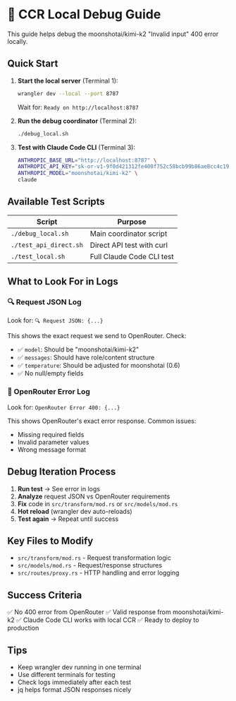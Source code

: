 # 🔬 CCR Local Debug Guide

This guide helps debug the moonshotai/kimi-k2 "Invalid input" 400 error locally.

## Quick Start

1. **Start the local server** (Terminal 1):
   ```bash
   wrangler dev --local --port 8787
   ```
   Wait for: `Ready on http://localhost:8787`

2. **Run the debug coordinator** (Terminal 2):
   ```bash
   ./debug_local.sh
   ```

3. **Test with Claude Code CLI** (Terminal 3):
   ```bash
   ANTHROPIC_BASE_URL="http://localhost:8787" \
   ANTHROPIC_API_KEY="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" \
   ANTHROPIC_MODEL="moonshotai/kimi-k2" \
   claude
   ```

## Available Test Scripts

| Script | Purpose |
|--------|---------|
| `./debug_local.sh` | Main coordinator script |
| `./test_api_direct.sh` | Direct API test with curl |
| `./test_local.sh` | Full Claude Code CLI test |

## What to Look For in Logs

### 🔍 Request JSON Log
Look for: `🔍 Request JSON: {...}`

This shows the exact request we send to OpenRouter. Check:
- ✅ `model`: Should be "moonshotai/kimi-k2"
- ✅ `messages`: Should have role/content structure
- ✅ `temperature`: Should be adjusted for moonshotai (0.6)
- ✅ No null/empty fields

### 🚨 OpenRouter Error Log
Look for: `OpenRouter Error 400: {...}`

This shows OpenRouter's exact error response. Common issues:
- Missing required fields
- Invalid parameter values
- Wrong message format

## Debug Iteration Process

1. **Run test** → See error in logs
2. **Analyze** request JSON vs OpenRouter requirements
3. **Fix** code in `src/transform/mod.rs` or `src/models/mod.rs`
4. **Hot reload** (wrangler dev auto-reloads)
5. **Test again** → Repeat until success

## Key Files to Modify

- `src/transform/mod.rs` - Request transformation logic
- `src/models/mod.rs` - Request/response structures
- `src/routes/proxy.rs` - HTTP handling and error logging

## Success Criteria

✅ No 400 error from OpenRouter
✅ Valid response from moonshotai/kimi-k2
✅ Claude Code CLI works with local CCR
✅ Ready to deploy to production

## Tips

- Keep wrangler dev running in one terminal
- Use different terminals for testing
- Check logs immediately after each test
- jq helps format JSON responses nicely